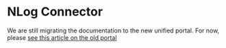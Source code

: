 ﻿# NLog Connector

We are still migrating the documentation to the new unified portal. For now, please
[see this article on the old portal](http://pki.lacunasoftware.com/Help/html/a6a0eefd-01df-4144-8259-56d801653f35.htm)
